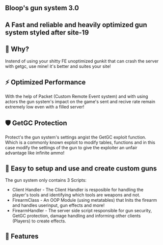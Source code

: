 ## Bloop's gun system 3.0
## A Fast and reliable and heavily optimized gun system styled after site-19

## 🤔 Why?
Instend of using your shitty FE unoptimized gunkit that can crash the server with getgc, use mine! it's better and suites your site!

## ⚡ Optimized Performance
With the help of Packet (Custom Remote Event system) and with using actors the gun system's impact on the game's sent and recive rate remain extremely low even with a filled server!

## 🛡️ GetGC Protection
Protect's the gun system's settings angist the GetGC exploit function. Which is a commonly known exploit to modify tables, functions and in this case modify the settings of the gun to give the exploiter an unfair advantage like infinite ammo!

## 🚀 Easy to setup and use and create custom guns
The gun system only contains 3 Scripts:
* Client Handler - The Client Handler is resposible for handling the player's tools and identifying which tools are weapons and not.
* FirearmClass - An OOP Module (using metatables) that Inits the firearm and handles userinput, gun effects and more!
* FirearmHandler - The server side script responsible for gun security, GetGC protection, damage handling and informing other clients (Players) to create effects.

## 🌠 Features

